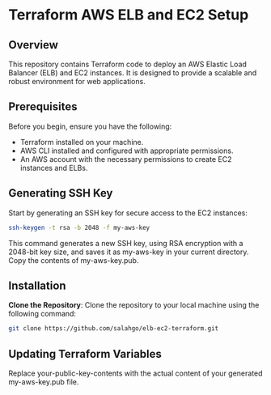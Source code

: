 # Terraform AWS ELB and EC2 Setup

## Overview
This repository contains Terraform code to deploy an AWS Elastic Load Balancer (ELB) and EC2 instances. It is designed to provide a scalable and robust environment for web applications.

## Prerequisites
Before you begin, ensure you have the following:
- Terraform installed on your machine.
- AWS CLI installed and configured with appropriate permissions.
- An AWS account with the necessary permissions to create EC2 instances and ELBs.

## Generating SSH Key
Start by generating an SSH key for secure access to the EC2 instances:
```bash
ssh-keygen -t rsa -b 2048 -f my-aws-key
```
This command generates a new SSH key, using RSA encryption with a 2048-bit key size, and saves it as my-aws-key in your current directory. Copy the contents of my-aws-key.pub.

## Installation
**Clone the Repository**: 
   Clone the repository to your local machine using the following command:
   ```bash
   git clone https://github.com/salahgo/elb-ec2-terraform.git
   ```
## Updating Terraform Variables
Replace your-public-key-contents with the actual content of your generated my-aws-key.pub file.